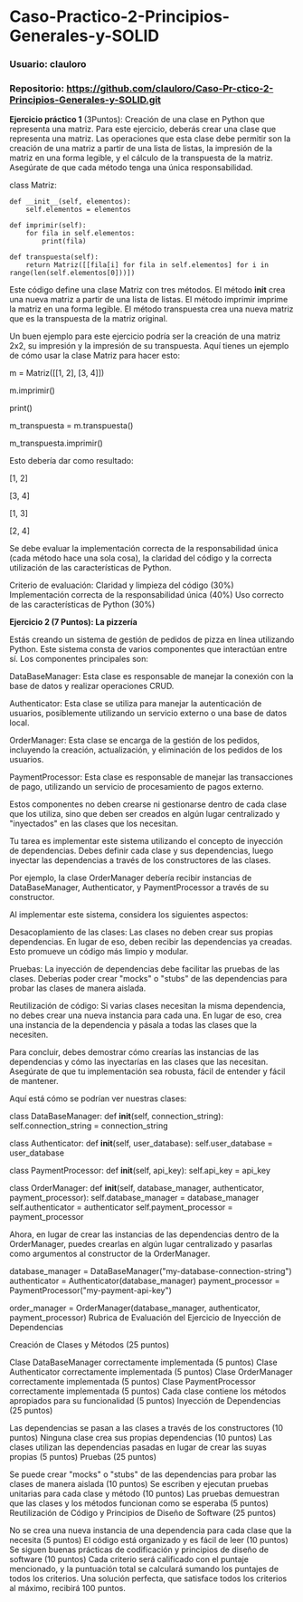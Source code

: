# Caso-Practico-2-Principios-Generales-y-SOLID

### Usuario: clauloro

### Repositorio: https://github.com/clauloro/Caso-Pr-ctico-2-Principios-Generales-y-SOLID.git

__Ejercicio práctico 1__ (3Puntos): Creación de una clase en Python que representa una matriz.
Para este ejercicio, deberás crear una clase que representa una matriz. Las operaciones que esta clase debe permitir son la creación de una matriz a partir de una lista de listas, la impresión de la matriz en una forma legible, y el cálculo de la transpuesta de la matriz. Asegúrate de que cada método tenga una única responsabilidad.


class Matriz:

    def __init__(self, elementos):
        self.elementos = elementos

    def imprimir(self):
        for fila in self.elementos:
            print(fila)

    def transpuesta(self):
        return Matriz([[fila[i] for fila in self.elementos] for i in range(len(self.elementos[0]))])
        
Este código define una clase Matriz con tres métodos. El método __init__ crea una nueva matriz a partir de una lista de listas. El método imprimir imprime la matriz en una forma legible. El método transpuesta crea una nueva matriz que es la transpuesta de la matriz original.

Un buen ejemplo para este ejercicio podría ser la creación de una matriz 2x2, su impresión y la impresión de su transpuesta. Aquí tienes un ejemplo de cómo usar la clase Matriz para hacer esto:


m = Matriz([[1, 2], [3, 4]])

m.imprimir()

print()

m_transpuesta = m.transpuesta()

m_transpuesta.imprimir()

Esto debería dar como resultado:


[1, 2]

[3, 4]

[1, 3]

[2, 4]

Se debe evaluar la implementación correcta de la responsabilidad única (cada método hace una sola cosa), la claridad del código y la correcta utilización de las características de Python.

Criterio de evaluación:
Claridad y limpieza del código (30%)
Implementación correcta de la responsabilidad única (40%)
Uso correcto de las características de Python (30%)

__Ejercicio 2 (7 Puntos): La pizzería__

Estás creando un sistema de gestión de pedidos de pizza en línea utilizando Python. Este sistema consta de varios componentes que interactúan entre sí. Los componentes principales son:

DataBaseManager: Esta clase es responsable de manejar la conexión con la base de datos y realizar operaciones CRUD.

Authenticator: Esta clase se utiliza para manejar la autenticación de usuarios, posiblemente utilizando un servicio externo o una base de datos local.

OrderManager: Esta clase se encarga de la gestión de los pedidos, incluyendo la creación, actualización, y eliminación de los pedidos de los usuarios.

PaymentProcessor: Esta clase es responsable de manejar las transacciones de pago, utilizando un servicio de procesamiento de pagos externo.

Estos componentes no deben crearse ni gestionarse dentro de cada clase que los utiliza, sino que deben ser creados en algún lugar centralizado y "inyectados" en las clases que los necesitan.

Tu tarea es implementar este sistema utilizando el concepto de inyección de dependencias. Debes definir cada clase y sus dependencias, luego inyectar las dependencias a través de los constructores de las clases.

Por ejemplo, la clase OrderManager debería recibir instancias de DataBaseManager, Authenticator, y PaymentProcessor a través de su constructor.

Al implementar este sistema, considera los siguientes aspectos:

Desacoplamiento de las clases: Las clases no deben crear sus propias dependencias. En lugar de eso, deben recibir las dependencias ya creadas. Esto promueve un código más limpio y modular.

Pruebas: La inyección de dependencias debe facilitar las pruebas de las clases. Deberías poder crear "mocks" o "stubs" de las dependencias para probar las clases de manera aislada.

Reutilización de código: Si varias clases necesitan la misma dependencia, no debes crear una nueva instancia para cada una. En lugar de eso, crea una instancia de la dependencia y pásala a todas las clases que la necesiten.

Para concluir, debes demostrar cómo crearías las instancias de las dependencias y cómo las inyectarías en las clases que las necesitan. Asegúrate de que tu implementación sea robusta, fácil de entender y fácil de mantener.

Aquí está cómo se podrían ver nuestras clases:


class DataBaseManager:
    def __init__(self, connection_string):
        self.connection_string = connection_string

class Authenticator:
    def __init__(self, user_database):
        self.user_database = user_database

class PaymentProcessor:
    def __init__(self, api_key):
        self.api_key = api_key

class OrderManager:
    def __init__(self, database_manager, authenticator, payment_processor):
        self.database_manager = database_manager
        self.authenticator = authenticator
        self.payment_processor = payment_processor
        
Ahora, en lugar de crear las instancias de las dependencias dentro de la OrderManager, puedes crearlas en algún lugar centralizado y pasarlas como argumentos al constructor de la OrderManager.


database_manager = DataBaseManager("my-database-connection-string")
authenticator = Authenticator(database_manager)
payment_processor = PaymentProcessor("my-payment-api-key")

order_manager = OrderManager(database_manager, authenticator, payment_processor)
Rubrica de Evaluación del Ejercicio de Inyección de Dependencias

Creación de Clases y Métodos (25 puntos)

Clase DataBaseManager correctamente implementada (5 puntos)
Clase Authenticator correctamente implementada (5 puntos)
Clase OrderManager correctamente implementada (5 puntos)
Clase PaymentProcessor correctamente implementada (5 puntos)
Cada clase contiene los métodos apropiados para su funcionalidad (5 puntos)
Inyección de Dependencias (25 puntos)

Las dependencias se pasan a las clases a través de los constructores (10 puntos)
Ninguna clase crea sus propias dependencias (10 puntos)
Las clases utilizan las dependencias pasadas en lugar de crear las suyas propias (5 puntos)
Pruebas (25 puntos)

Se puede crear "mocks" o "stubs" de las dependencias para probar las clases de manera aislada (10 puntos)
Se escriben y ejecutan pruebas unitarias para cada clase y método (10 puntos)
Las pruebas demuestran que las clases y los métodos funcionan como se esperaba (5 puntos)
Reutilización de Código y Principios de Diseño de Software (25 puntos)

No se crea una nueva instancia de una dependencia para cada clase que la necesita (5 puntos)
El código está organizado y es fácil de leer (10 puntos)
Se siguen buenas prácticas de codificación y principios de diseño de software (10 puntos)
Cada criterio será calificado con el puntaje mencionado, y la puntuación total se calculará sumando los puntajes de todos los criterios. Una solución perfecta, que satisface todos los criterios al máximo, recibirá 100 puntos.

